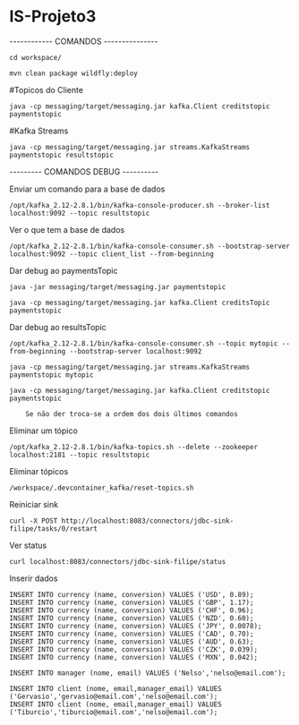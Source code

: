 # IS-Projeto3
------------ COMANDOS ---------------
		
	cd workspace/
		
	mvn clean package wildfly:deploy

#Topicos do Cliente

	java -cp messaging/target/messaging.jar kafka.Client creditstopic paymentstopic

#Kafka Streams

	java -cp messaging/target/messaging.jar streams.KafkaStreams paymentstopic resultstopic

--------- COMANDOS DEBUG ----------

Enviar um comando para a base de dados

	/opt/kafka_2.12-2.8.1/bin/kafka-console-producer.sh --broker-list localhost:9092 --topic resultstopic
		
Ver o que tem a base de dados

	/opt/kafka_2.12-2.8.1/bin/kafka-console-consumer.sh --bootstrap-server localhost:9092 --topic client_list --from-beginning
		
Dar debug ao paymentsTopic

	java -jar messaging/target/messaging.jar paymentstopic
		
	java -cp messaging/target/messaging.jar kafka.Client creditsTopic paymentstopic

Dar debug ao resultsTopic

	/opt/kafka_2.12-2.8.1/bin/kafka-console-consumer.sh --topic mytopic --from-beginning --bootstrap-server localhost:9092
		
	java -cp messaging/target/messaging.jar streams.KafkaStreams paymentstopic mytopic
		
	java -cp messaging/target/messaging.jar kafka.Client creditstopic paymentstopic
		
		Se não der troca-se a ordem dos dois últimos comandos
	
Eliminar um tópico

	/opt/kafka_2.12-2.8.1/bin/kafka-topics.sh --delete --zookeeper localhost:2181 --topic resultstopic
	
Eliminar tópicos

	/workspace/.devcontainer_kafka/reset-topics.sh
		
Reiniciar sink

	curl -X POST http://localhost:8083/connectors/jdbc-sink-filipe/tasks/0/restart

Ver status

	curl localhost:8083/connectors/jdbc-sink-filipe/status

Inserir dados

	INSERT INTO currency (name, conversion) VALUES ('USD', 0.89);
	INSERT INTO currency (name, conversion) VALUES ('GBP', 1.17);
	INSERT INTO currency (name, conversion) VALUES ('CHF', 0.96);
	INSERT INTO currency (name, conversion) VALUES ('NZD', 0.60);
	INSERT INTO currency (name, conversion) VALUES ('JPY', 0.0078);
	INSERT INTO currency (name, conversion) VALUES ('CAD', 0.70);
	INSERT INTO currency (name, conversion) VALUES ('AUD', 0.63);
	INSERT INTO currency (name, conversion) VALUES ('CZK', 0.039);
	INSERT INTO currency (name, conversion) VALUES ('MXN', 0.042);

	INSERT INTO manager (nome, email) VALUES ('Nelso','nelso@email.com');

	INSERT INTO client (nome, email,manager_email) VALUES ('Gervasio','gervasio@email.com','nelso@email.com');
	INSERT INTO client (nome, email,manager_email) VALUES ('Tiburcio','tiburcio@email.com','nelso@email.com');
	
